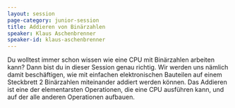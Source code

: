 ```yaml
---
layout: session
page-category: junior-session
title: Addieren von Binärzahlen
speaker: Klaus Aschenbrenner
speaker-id: klaus-aschenbrenner
---
```


Du wolltest immer schon wissen wie eine CPU mit Binärzahlen arbeiten kann? Dann bist du in dieser Session genau richtig. Wir werden uns nämlich damit beschäftigen, wie mit einfachen elektronischen Bauteilen auf einem Steckbrett 2 Binärzahlen miteinander addiert werden können. Das Addieren ist eine der elementarsten Operationen, die eine CPU ausführen kann, und auf der alle anderen Operationen aufbauen.